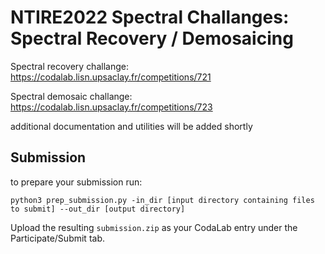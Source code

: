 # NTIRE2022 Spectral Challanges: Spectral Recovery / Demosaicing 

Spectral recovery challange: https://codalab.lisn.upsaclay.fr/competitions/721

Spectral demosaic challange: https://codalab.lisn.upsaclay.fr/competitions/723

additional documentation and utilities will be added shortly


## Submission

to prepare your submission run:

`python3 prep_submission.py -in_dir [input directory containing files to submit] --out_dir [output directory]`

Upload the resulting `submission.zip` as your CodaLab entry under the Participate/Submit tab.
